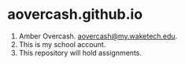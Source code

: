 # aovercash.github.io
1. Amber Overcash. aovercash@my.waketech.edu. 
2. This is my school account.
3. This repository will hold assignments.

